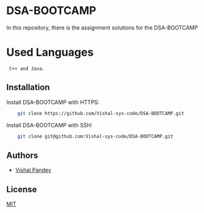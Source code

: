 
# DSA-BOOTCAMP

In this repository, there is the assignment solutions for the DSA-BOOTCAMP 


# Used Languages

     C++ and Java.


## Installation

Install DSA-BOOTCAMP with HTTPS:

```bash
    git clone https://github.com/Vishal-sys-code/DSA-BOOTCAMP.git
```
    

Install DSA-BOOTCAMP with SSH:

```bash
    git clone git@github.com:Vishal-sys-code/DSA-BOOTCAMP.git
```



## Authors

- [Vishal Pandey](https://github.com/Vishal-sys-code)

  
## License

[MIT](https://choosealicense.com/licenses/mit/)

  

